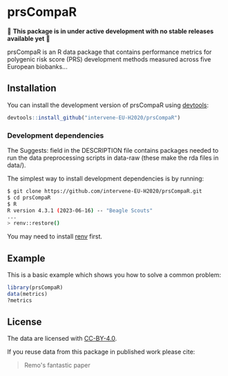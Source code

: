 
# prsCompaR

<!-- badges: start -->
<!-- badges: end -->

🚨 **This package is in under active development with no stable releases available yet** 🚨

prsCompaR is an R data package that contains performance metrics for polygenic risk score (PRS) development methods measured across five European biobanks...

## Installation

You can install the development version of prsCompaR using [devtools](https://devtools.r-lib.org):

``` r
devtools::install_github("intervene-EU-H2020/prsCompaR")
```

### Development dependencies

The Suggests: field in the DESCRIPTION file contains packages needed to run the data preprocessing scripts in data-raw (these make the rda files in data/).

The simplest way to install development dependencies is by running:

``` bash
$ git clone https://github.com/intervene-EU-H2020/prsCompaR.git
$ cd prsCompaR
$ R
R version 4.3.1 (2023-06-16) -- "Beagle Scouts"
...
> renv::restore()
```

You may need to install [renv](https://rstudio.github.io/renv/articles/renv.html) first.

## Example

This is a basic example which shows you how to solve a common problem:

``` r
library(prsCompaR)
data(metrics)
?metrics
```

## License

The data are licensed with [CC-BY-4.0](https://creativecommons.org/licenses/by/4.0/).

If you reuse data from this package in published work please cite:

> Remo's fantastic paper
